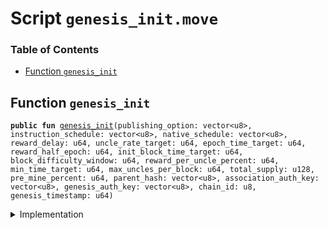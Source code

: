 
<a name="SCRIPT"></a>

# Script `genesis_init.move`

### Table of Contents

-  [Function `genesis_init`](#SCRIPT_genesis_init)



<a name="SCRIPT_genesis_init"></a>

## Function `genesis_init`



<pre><code><b>public</b> <b>fun</b> <a href="#SCRIPT_genesis_init">genesis_init</a>(publishing_option: vector&lt;u8&gt;, instruction_schedule: vector&lt;u8&gt;, native_schedule: vector&lt;u8&gt;, reward_delay: u64, uncle_rate_target: u64, epoch_time_target: u64, reward_half_epoch: u64, init_block_time_target: u64, block_difficulty_window: u64, reward_per_uncle_percent: u64, min_time_target: u64, max_uncles_per_block: u64, total_supply: u128, pre_mine_percent: u64, parent_hash: vector&lt;u8&gt;, association_auth_key: vector&lt;u8&gt;, genesis_auth_key: vector&lt;u8&gt;, chain_id: u8, genesis_timestamp: u64)
</code></pre>



<details>
<summary>Implementation</summary>


<pre><code><b>fun</b> <a href="#SCRIPT_genesis_init">genesis_init</a>(publishing_option: vector&lt;u8&gt;, instruction_schedule: vector&lt;u8&gt;,
                 native_schedule: vector&lt;u8&gt;, reward_delay: u64,
                 uncle_rate_target:u64,epoch_time_target: u64,
                 reward_half_epoch: u64, init_block_time_target: u64,
                 block_difficulty_window: u64, reward_per_uncle_percent: u64,
                 min_time_target:u64, max_uncles_per_block:u64,
                 total_supply: u128, pre_mine_percent:u64, parent_hash: vector&lt;u8&gt;,
                 association_auth_key: vector&lt;u8&gt;, genesis_auth_key: vector&lt;u8&gt;,
                 chain_id: u8,genesis_timestamp: u64,
                 ) {
    <a href="../../modules/doc/Genesis.md#0x1_Genesis_initialize">Genesis::initialize</a>(publishing_option, instruction_schedule,
                        native_schedule, reward_delay,
                        uncle_rate_target ,epoch_time_target,reward_half_epoch,
                        init_block_time_target, block_difficulty_window,
                        min_time_target, max_uncles_per_block,
                        reward_per_uncle_percent, total_supply,
                        pre_mine_percent, parent_hash ,
                        association_auth_key, genesis_auth_key, chain_id, genesis_timestamp);
}
</code></pre>



</details>
